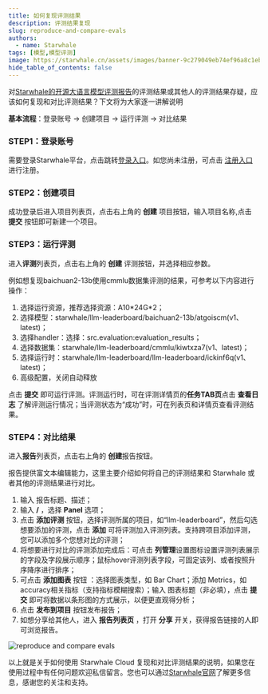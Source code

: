 ```yaml
---
title: 如何复现评测结果
description: 评测结果复现
slug: reproduce-and-compare-evals
authors:
  - name: Starwhale
tags: [模型,模型评测]
image: https://starwhale.cn/assets/images/banner-9c279049eb74ef96a8c1eb6ac3636360.jpg
hide_table_of_contents: false
---
```


对[Starwhale的开源大语言模型评测报告](https://cloud.starwhale.cn/projects/349/reports/5)的评测结果或其他人的评测结果存疑，应该如何复现和对比评测结果？下文将为大家逐一讲解说明

**基本流程**：登录账号 → 创建项目 → 运行评测 → 对比结果

### STEP1：登录账号

需要登录Starwhale平台，点击跳转[登录入口](https://cloud.starwhale.cn/login?lang=zh)。如您尚未注册，可点击 [注册入口](https://cloud.starwhale.cn/signup) 进行注册。

### STEP2：创建项目

成功登录后进入项目列表页，点击右上角的 **创建** 项目按钮，输入项目名称,点击 **提交** 按钮即可新建一个项目。

### STEP3：运行评测

进入**评测**列表页，点击右上角的 **创建** 评测按钮，并选择相应参数。

例如想复现baichuan2-13b使用cmmlu数据集评测的结果，可参考以下内容进行操作：

 1. 选择运行资源，推荐选择资源：A10\*24G\*2；
 2. 选择模型：starwhale/llm-leaderboard/baichuan2-13b/atgoiscm(v1、latest)； 
 3. 选择handler：选择：src.evaluation:evaluation_results；
 4. 选择数据集：starwhale/llm-leaderboard/cmmlu/kiwtxza7(v1、latest)；
 5. 选择运行时：starwhale/llm-leaderboard/llm-leaderboard/ickinf6q(v1、latest)；
 6. 高级配置，关闭自动释放

点击 **提交** 即可运行评测。评测运行时，可在评测详情页的**任务TAB页**点击 **查看日志** 了解评测运行情况；当评测状态为“成功”时，可在列表页和详情页查看评测结果。

### STEP4：对比结果

进入**报告**列表页，点击右上角的 **创建**报告按钮。

报告提供富文本编辑能力，这里主要介绍如何将自己的评测结果和 Starwhale 或者其他的评测结果进行对比。

 1. 输入 报告标题、描述；
 2. 输入 **/** ，选择 **Panel** 选项；
 3. 点击 **添加评测** 按钮，选择评测所属的项目，如“llm-leaderboard”，然后勾选想要添加的评测，点击 **添加** 可将评测加入评测列表。支持跨项目添加评测，您可以添加多个您想对比的评测；
 4. 将想要进行对比的评测添加完成后：可点击 **列管理**设置图标设置评测列表展示的字段及字段展示顺序；鼠标hover评测列表字段，可固定该列、或者按照升序降序进行排序；
 5. 可点击 **添加图表** 按钮 ：选择图表类型，如 Bar Chart；添加 Metrics，如 accuracy相关指标（支持指标模糊搜索）；输入 图表标题（非必填），点击 **提交** 即可将数据以条形图的方式展示，以便更直观得分析；
 6. 点击 **发布到项目** 按钮发布报告；
 7. 如想分享给其他人，进入 **报告列表页** ，打开 **分享** 开关，获得报告链接的人即可浏览报告。

![reproduce and compare evals](https://starwhale-examples.oss-cn-beijing.aliyuncs.com/Blog/reproduce-and-compare-evals.gif)

以上就是关于如何使用 Starwhale Cloud 复现和对比评测结果的说明，如果您在使用过程中有任何问题欢迎私信留言。您也可以通过[Starwhale官网](https://starwhale.cn/)了解更多信息，感谢您的关注和支持。
